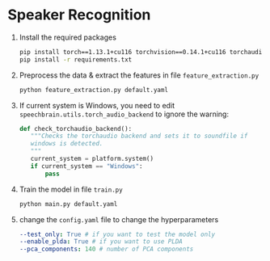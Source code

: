 # Speaker Recognition

1. Install the required packages
    ```bash
    pip install torch==1.13.1+cu116 torchvision==0.14.1+cu116 torchaudio==0.13.1 --extra-index-url https://download.pytorch.org/whl/cu116
    pip install -r requirements.txt
    ```
2. Preprocess the data & extract the features in file `feature_extraction.py`
    ```bash
    python feature_extraction.py default.yaml
    ```
3. If current system is Windows, you need to edit `speechbrain.utils.torch_audio_backend` to ignore the warning:
    ```python
   def check_torchaudio_backend():
       """Checks the torchaudio backend and sets it to soundfile if
       windows is detected.
       """
       current_system = platform.system()
       if current_system == "Windows":
           pass
    ```

4. Train the model in file `train.py`
    ```bash
    python main.py default.yaml
    ```
5. change the `config.yaml` file to change the hyperparameters
    ```yaml
    --test_only: True # if you want to test the model only
    --enable_plda: True # if you want to use PLDA
    --pca_components: 140 # number of PCA components
   ```
